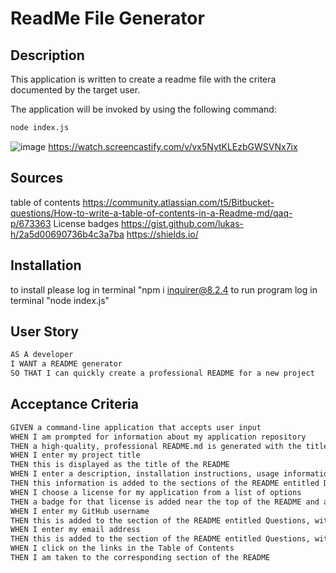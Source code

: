 
# ReadMe File Generator
## Description
This application is written to create a readme file with the critera documented by the target user.
 
The application will be invoked by using the following command:

```bash
node index.js
```

![image](https://user-images.githubusercontent.com/43556891/233573547-78ae2532-d065-468f-8639-1d1a0b7f4097.png)
https://watch.screencastify.com/v/vx5NytKLEzbGWSVNx7ix

## Sources 
table of contents
https://community.atlassian.com/t5/Bitbucket-questions/How-to-write-a-table-of-contents-in-a-Readme-md/qaq-p/673363
License badges
https://gist.github.com/lukas-h/2a5d00690736b4c3a7ba
https://shields.io/

## Installation
to install please log in terminal "npm i inquirer@8.2.4
to run program log in terminal "node index.js"
## User Story

```md
AS A developer
I WANT a README generator
SO THAT I can quickly create a professional README for a new project
```

## Acceptance Criteria

```md
GIVEN a command-line application that accepts user input
WHEN I am prompted for information about my application repository
THEN a high-quality, professional README.md is generated with the title of my project and sections entitled Description, Table of Contents, Installation, Usage, License, Contributing, Tests, and Questions
WHEN I enter my project title
THEN this is displayed as the title of the README
WHEN I enter a description, installation instructions, usage information, contribution guidelines, and test instructions
THEN this information is added to the sections of the README entitled Description, Installation, Usage, Contributing, and Tests
WHEN I choose a license for my application from a list of options
THEN a badge for that license is added near the top of the README and a notice is added to the section of the README entitled License that explains which license the application is covered under
WHEN I enter my GitHub username
THEN this is added to the section of the README entitled Questions, with a link to my GitHub profile
WHEN I enter my email address
THEN this is added to the section of the README entitled Questions, with instructions on how to reach me with additional questions
WHEN I click on the links in the Table of Contents
THEN I am taken to the corresponding section of the README
